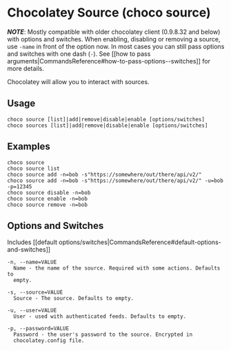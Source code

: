 # Chocolatey Source (choco source)
***NOTE***: Mostly compatible with older chocolatey client (0.9.8.32 and below) with options and switches. When enabling, disabling or removing a source, use `-name` in front of the option now. In most cases you can still pass options and switches with one dash (`-`). See [[how to pass arguments|CommandsReference#how-to-pass-options--switches]] for more details.

Chocolatey will allow you to interact with sources.

## Usage

    choco source [list]|add|remove|disable|enable [options/switches]
    choco sources [list]|add|remove|disable|enable [options/switches]

## Examples

    choco source
    choco source list
    choco source add -n=bob -s"https://somewhere/out/there/api/v2/"
    choco source add -n=bob -s"https://somewhere/out/there/api/v2/" -u=bob -p=12345
    choco source disable -n=bob
    choco source enable -n=bob
    choco source remove -n=bob

## Options and Switches

Includes [[default options/switches|CommandsReference#default-options-and-switches]]

```
-n, --name=VALUE
  Name - the name of the source. Required with some actions. Defaults to
  empty.

-s, --source=VALUE
  Source - The source. Defaults to empty.

-u, --user=VALUE
  User - used with authenticated feeds. Defaults to empty.

-p, --password=VALUE
  Password - the user's password to the source. Encrypted in
  chocolatey.config file.
```
